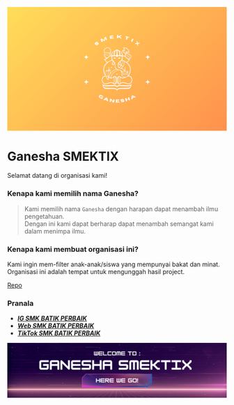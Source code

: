 ![banner](https://github.com/ganesha-smektix/.github/raw/main/banner.png)

# Ganesha SMEKTIX

Selamat datang di organisasi kami!

### Kenapa kami memilih nama Ganesha?

> Kami memilih nama `Ganesha` dengan harapan dapat menambah ilmu pengetahuan. <br>
> Dengan ini kami dapat berharap dapat menambah semangat kami dalam menimpa ilmu.

### Kenapa kami membuat organisasi ini?

Kami ingin mem-filter anak-anak/siswa yang mempunyai bakat dan minat. <br>
Organisasi ini adalah tempat untuk mengunggah hasil project.

[Repo](https://github.com/orgs/ganesha-smektix/repositories)

### Pranala

- [**_IG SMK BATIK PERBAIK_**](https://www.instagram.com/smkbatik.official/)
- [**_Web SMK BATIK PERBAIK_**](https://www.smkbatikperbaik.sch.id/)
- [**_TikTok SMK BATIK PERBAIK_**](https://www.tiktok.com/@smk.batik.perbaik)

![footer](https://github.com/ganesha-smektix/.github/raw/main/footer.png)
